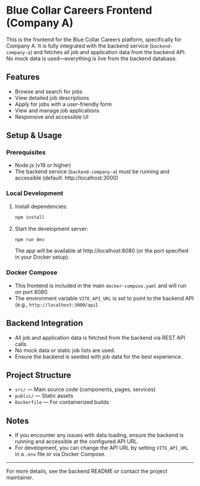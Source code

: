 # Blue Collar Careers Frontend (Company A)

This is the frontend for the Blue Collar Careers platform, specifically for Company A. It is fully integrated with the backend service (`backend-company-a`) and fetches all job and application data from the backend API. No mock data is used—everything is live from the backend database.

## Features
- Browse and search for jobs
- View detailed job descriptions
- Apply for jobs with a user-friendly form
- View and manage job applications
- Responsive and accessible UI

## Setup & Usage

### Prerequisites
- Node.js (v18 or higher)
- The backend service (`backend-company-a`) must be running and accessible (default: http://localhost:3000)

### Local Development
1. Install dependencies:
   ```sh
   npm install
   ```
2. Start the development server:
   ```sh
   npm run dev
   ```
   The app will be available at http://localhost:8080 (or the port specified in your Docker setup).

### Docker Compose
- This frontend is included in the main `docker-compose.yaml` and will run on port 8080.
- The environment variable `VITE_API_URL` is set to point to the backend API (e.g., `http://localhost:3000/api`).

## Backend Integration
- All job and application data is fetched from the backend via REST API calls.
- No mock data or static job lists are used.
- Ensure the backend is seeded with job data for the best experience.

## Project Structure
- `src/` — Main source code (components, pages, services)
- `public/` — Static assets
- `Dockerfile` — For containerized builds

## Notes
- If you encounter any issues with data loading, ensure the backend is running and accessible at the configured API URL.
- For development, you can change the API URL by setting `VITE_API_URL` in a `.env` file or via Docker Compose.

---

For more details, see the backend README or contact the project maintainer.
